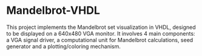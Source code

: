 # Mandelbrot-VHDL
This project implements the Mandelbrot set visualization in VHDL, designed to be displayed on a 640x480 VGA monitor. 
It involves 4 main components: a VGA signal driver, a computational unit for Mandelbrot calculations, seed generator and a plotting/coloring mechanism.
